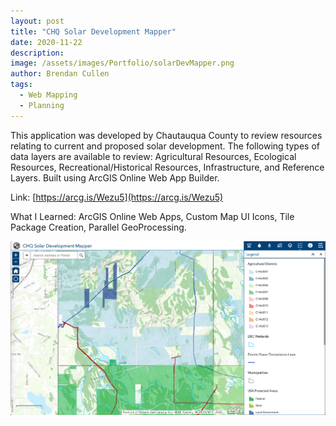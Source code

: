```yaml
---
layout: post
title: "CHQ Solar Development Mapper"
date: 2020-11-22
description:
image: /assets/images/Portfolio/solarDevMapper.png
author: Brendan Cullen
tags:
  - Web Mapping
  - Planning
---
```

This application was developed by Chautauqua County to review resources relating to current and proposed solar development. The following types of data layers are available to review: Agricultural Resources, Ecological Resources, Recreational/Historical Resources, Infrastructure, and Reference Layers. Built using ArcGIS Online Web App Builder.

Link: [https://arcg.is/Wezu5](https://arcg.is/Wezu5)

What I Learned: ArcGIS Online Web Apps, Custom Map UI Icons, Tile Package Creation, Parallel GeoProcessing.

![](/assets/images/Portfolio/solarDevMapper.png)